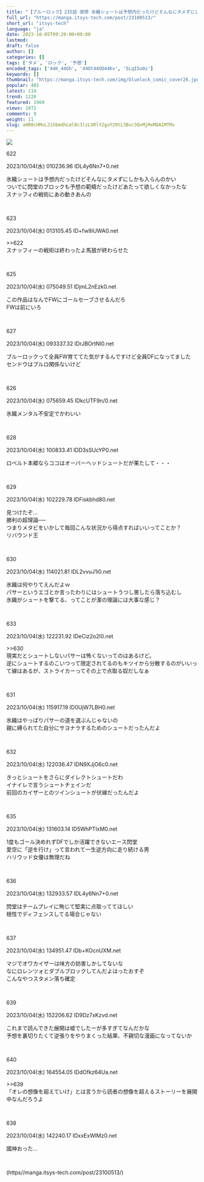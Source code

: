 ```yaml
---
title: "【ブルーロック】235話 感想 氷織シュートは予想内だったけどそんなにタメずにしかも入らんのかい"
full_url: "https://manga.itsys-tech.com/post/23100513/"
short_url: "itsys-tech"
language: "ja"
date: 2023-10-05T09:29:00+09:00
lastmod: 
draft: false
author: []
categories: []
tags: ['タメ', 'ロック', '予想']
encoded_tags: ['44K_44Oh', '44Ot44OD44Kv', '5LqI5oOz']
keywords: []
thumbnail: "https://manga.itsys-tech.com/img/bluelock_comic_cover26.jpg"
popular: 481
latest: 114
trend: 1226
featured: 1969
views: 1072
comments: 9
weight: 11
slug: aHR0cHMvL21hbmdhLml0c3lzLXRlY2guY29tL3Bvc3QvMjMxMDA1MTMv
---
```


![](https://manga.itsys-tech.com/img/bluelock_comic_cover26.jpg)

<div><p class='t_h'>622 <p>2023/10/04(水) 010236.96 IDL4y6Nn7+0.net</p></p><p class='t_b'>氷織シュートは予想内だったけどそんなにタメずにしかも入らんのかい<br>ついでに閃堂のブロックも予想の範疇だったけどあたって欲しくなかったな<br>スナッフィの戦術にあの動きあんの</p><br><p class='t_h'>623 <p>2023/10/04(水) 013105.45 ID+fw9iUWA0.net</p></p><p class='t_b'>>>622<br>スナッフィーの戦術は終わったよ馬狼が終わらせた</p><br><p class='t_h'>625 <p>2023/10/04(水) 075049.51 IDjmL2nEzk0.net</p></p><p class='t_b'>この作品はなんでFWにゴールセーブさせるんだろ<br>FWは前にいろ</p><br><p class='t_h'>627 <p>2023/10/04(水) 093337.32 IDrJBOrtNl0.net</p></p><p class='t_b'>ブルーロックって全員FW育ててた気がするんですけど全員DFになってました<br>センドウはブルロ関係ないけど</p><br><p class='t_h'>626 <p>2023/10/04(水) 075659.45 IDkcUTF9n/0.net</p></p><p class='t_b'>氷織メンタル不安定でかわいい</p><br><p class='t_h'>628 <p>2023/10/04(水) 100833.41 IDD3sSUcYP0.net</p></p><p class='t_b'>ロベルト本郷ならココはオーバーヘッドシュートだが果たして・・・</p><br><p class='t_h'>629 <p>2023/10/04(水) 102229.78 IDFiskbhd80.net</p></p><p class='t_b'>見つけたぞ…<br>勝利の超理論──<br>つまりメタビをいかして毎回こんな状況から得点すればいいってことか？<br>リバウンド王</p><br><p class='t_h'>630 <p>2023/10/04(水) 114021.81 IDL2vvuJ1i0.net</p></p><p class='t_b'>氷織は何やりてえんだよｗ<br>パサーというエゴとか言ったわりにはシュートうつし筈したら落ち込むし<br>氷織がシュートを撃てる、ってことが潔の理論には大事な感じ？</p><br><p class='t_h'>633 <p>2023/10/04(水) 122231.92 IDeCiz2o2l0.net</p></p><p class='t_b'>>>630<br>現実だとシュートしないパサーは怖くないってのはあるけど。<br>逆にシュートするのこいつって限定されてるのもキツイから分散するのがいいって線はあるが、ストライカーってその上で点取る奴だしなぁ</p><br><p class='t_h'>631 <p>2023/10/04(水) 115917.19 ID0UjW7LBH0.net</p></p><p class='t_b'>氷織はやっぱりパサーの道を選ぶんじゃないの<br>親に縛られてた自分にサヨナラするためのシュートだったんだよ</p><br><p class='t_h'>632 <p>2023/10/04(水) 122036.47 IDN9XJjO6c0.net</p></p><p class='t_b'>きっとシュートをさらにダイレクトシュートだわ<br>イナイレで言うシュートチェインだ<br>前回のカイザーとのツインシュートが伏線だったんだよ</p><br><p class='t_h'>635 <p>2023/10/04(水) 131603.14 ID5WhPTIxM0.net</p></p><p class='t_b'>1度もゴール決めれずDFでしか活躍できないエース閃堂<br>愛空に「逆を行け」って言われて一生逆方向に走り続ける男<br>ハリウッド女優は無理だね</p><br><p class='t_h'>636 <p>2023/10/04(水) 132933.57 IDL4y6Nn7+0.net</p></p><p class='t_b'>閃堂はチームプレイに殉じて堅実に点取っててほしい<br>根性でディフェンスしてる場合じゃない</p><br><p class='t_h'>637 <p>2023/10/04(水) 134951.47 IDb+KOcnUXM.net</p></p><p class='t_b'>マジでオワカイザーは味方の妨害しかしてないな<br>なにロレンツォとダブルブロックしてんだよはったおすぞ<br>こんなやつスタメン落ち確定</p><br><p class='t_h'>639 <p>2023/10/04(水) 152206.62 ID9Dz7xKzvd.net</p></p><p class='t_b'>これまで読んできた展開は嘘でしたーが多すぎてなんだかな<br>予想を裏切りたくて逆張りをやりまくった結果、不親切な漫画になってないか</p><br><p class='t_h'>640 <p>2023/10/04(水) 164554.05 IDdOfkz64Ua.net</p></p><p class='t_b'>>>639<br>「オレの想像を超えていけ」とは言うから読者の想像を超えるストーリーを展開中なんだろうよ</p><br><p class='t_h'>638 <p>2023/10/04(水) 142240.17 IDxxExWlMz0.net</p></p><p class='t_b'>國神おった…</p><br></div>

(https//manga.itsys-tech.com/post/23100513/)
